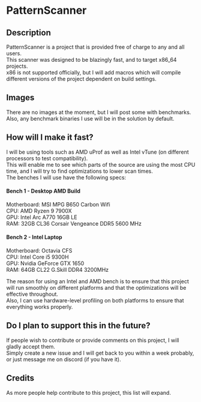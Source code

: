 # PatternScanner
## Description
PatternScanner is a project that is provided free of charge to any and all users.\
This scanner was designed to be blazingly fast, and to target x86_64 projects.\
x86 is not supported officially, but I will add macros which will compile different versions of the project dependent on build settings.

## Images
There are no images at the moment, but I will post some with benchmarks. Also, any benchmark binaries I use will be in the solution by default.

## How will I make it fast?
I will be using tools such as AMD uProf as well as Intel vTune (on different processors to test compatibility).\
This will enable me to see which parts of the source are using the most CPU time, and I will try to find optimizations to lower scan times.\
The benches I will use have the following specs:

#### Bench 1 - Desktop AMD Build
Motherboard: MSI MPG B650 Carbon Wifi\
CPU: AMD Ryzen 9 7900X\
GPU: Intel Arc A770 16GB LE\
RAM: 32GB CL36 Corsair Vengeance DDR5 5600 MHz

#### Bench 2 - Intel Laptop
Motherboard: Octavia CFS\
CPU: Intel Core i5 9300H\
GPU: Nvidia GeForce GTX 1650\
RAM: 64GB CL22 G.Skill DDR4 3200MHz

The reason for using an Intel and AMD bench is to ensure that this project will run smoothly on different platforms and that the optimizations will be effective throughout.\
Also, I can use hardware-level profiling on both platforms to ensure that everything works properly.

## Do I plan to support this in the future?
If people wish to contribute or provide comments on this project, I will gladly accept them.\
Simply create a new issue and I will get back to you within a week probably, or just message me on discord (if you have it).

## Credits
As more people help contribute to this project, this list will expand.
